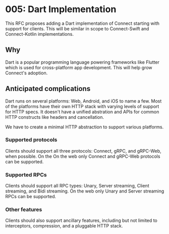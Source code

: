 # 005: Dart Implementation

This RFC proposes adding a Dart implementation of Connect starting with support for clients.
This will be similar in scope to Connect-Swift and Connect-Kotlin implementations.

## Why

Dart is a popular programming language powering frameworks like Flutter which
is used for cross-platform app development. This will help grow Connect's
adoption.

## Anticipated complications

Dart runs on several platforms: Web, Android, and iOS to name a few. Most of the platforms
have their own HTTP stack with varying levels of support for HTTP specs. It doesn't have a
unified abstration and APIs for common HTTP constructs like headers and cancellation.

We have to create a minimal HTTP abstraction to support various platforms.

### Supported protocols

Clients should support all three protocols: Connect, gRPC, and gRPC-Web, when possible. On the
On the web only Connect and gRPC-Web protocols can be supported.

### Supported RPCs

Clients should support all RPC types: Unary, Server streaming, Client streaming, and Bidi streaming.
On the web only Unary and Server streaming RPCs can be supported.

### Other features

Clients should also support ancillary features, including but not limited to interceptors,
compression, and a pluggable HTTP stack.
